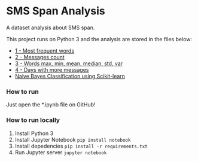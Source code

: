 # SMS Span Analysis
A dataset analysis about SMS span.

This project runs on Python 3 and the analysis are stored in the files below:
* [1 - Most frequent words](https://github.com/RobertoDebarba/sms-spam-analysis/blob/master/data1.ipynb)
* [2 - Messages count](https://github.com/RobertoDebarba/sms-spam-analysis/blob/master/data2.ipynb)
* [3 - Words max, min, mean, median, std, var](https://github.com/RobertoDebarba/sms-spam-analysis/blob/master/data3.ipynb)
* [4 - Days with more messages](https://github.com/RobertoDebarba/sms-spam-analysis/blob/master/data4.ipynb)
* [Naive Bayes Classification using Scikit-learn](https://github.com/RobertoDebarba/sms-spam-analysis/blob/master/classification.ipynb)

### How to run

Just open the *.ipynb file on GitHub!  

### How to run locally

1. Install Python 3
1. Install Jupyter Notebook `pip install notebook`
1. Install depedencies `pip install -r requirements.txt`
1. Run Jupyter server `jupyter notebook`
